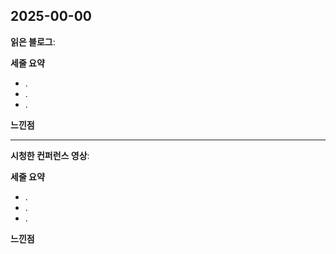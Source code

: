 ## 2025-00-00
**읽은 블로그**: []()

**세줄 요약**
- .
- .
- .

**느낀점**<br>

---

**시청한 컨퍼런스 영상**: []()

**세줄 요약**
- .
- .
- .

**느낀점**<br>